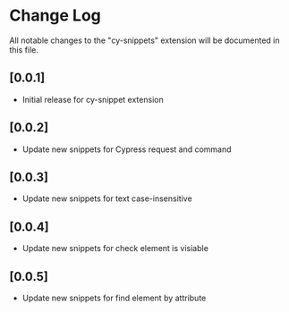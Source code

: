 # Change Log

All notable changes to the "cy-snippets" extension will be documented in this file.

## [0.0.1]

- Initial release for cy-snippet extension

## [0.0.2]

- Update new snippets for Cypress request and command

## [0.0.3]

- Update new snippets for text case-insensitive

## [0.0.4]

- Update new snippets for check element is visiable

## [0.0.5]

- Update new snippets for find element by attribute
